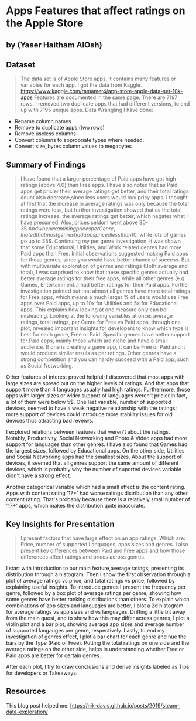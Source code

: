 # Apps Features that affect ratings on the Apple Store
## by (Yaser Haitham AlOsh)


## Dataset

> The data set is of Apple Store apps, it contains many features or variables for each app. 
I got the data from Kaggle. https://www.kaggle.com/ramamet4/app-store-apple-data-set-10k-apps
Features are documented in the same page.
There are 7197 rows. I removed two duplicate apps that had different versions, to end up with 7195 unique apps.
Data Wrangling I have done:
- Rename column names
- Remove to duplicate apps (two rows)
- Remove useless columns 
- Convert columns to appropriate types where needed.
- Convert size_bytes column values to megabytes

## Summary of Findings

> I have found that a larger percentage of Paid apps have got high ratings (above 4.0) than Free apps.
 I have also noted that as Paid apps get pricier their average ratings get better, 
 and their total ratings count also decrease,since less users would buy pricy apps.
 I thought at first that the increase in average ratings was only because the total ratings were less, 
 but further investigation showed that as the total ratings increase, the average ratings get better, 
 which negates what I have presumed.
 Also, prices seldom went above 30-35$. And when examining prices per Genre, 
 I noted that most genres had apps priced less than 10$, while lots of games go up to 35$. 
 Continuing my per genre investigation, it was shown that some Educational, Utilities,
 and Work related genres had more Paid apps than Free.
 Initial observations suggested making Paid apps for those genres, since you would have better chance of success. 
 But with multivariate exploration of genres and ratings (Both average and total), 
 I was surprised to know that these specific genres actually had better average ratings for their free apps, 
 while all other genres (e.g. Games, Entertainment..) had better ratings for their Paid apps.
 Further investigation pointed out that almost all genres have more total ratings for Free apps, 
 which means a much larger % of users would use Free apps over Paid apps, up to 10x for Utilities and 5x for Educational apps. 
This explains how looking at one measure only can be misleading. 
Looking at the following variables at once: average ratings, total ratings, per Genre for Free vs Paid apps, through one plot, 
revealed important insights for developers to know which type is best for each genre, Free or Paid:
Specific genres have better support for Paid apps, mainly those which are niche and have a small audience. 
If one is creating a game app, it can be Free or Paid  and it would produce similar resuls as per ratings.
Other genres have a strong competition and you can hardly succeed with a Paid app, such as Social Networking.

Other features of interest proved helpful; I discovered that most apps with large sizes 
are spread out on the higher levels of ratings. And that apps that support more than 4 languages
 usually had high ratings. Furthermore, those apps with larger sizes or wider support of languages weren't pricier,in fact,
 a lot of them were below 5$.
 One last variable, number of supported devices, seemed to have a weak negative relationship with the ratings; 
 more support of devices could introduce more stability issues for old devices thus attracting bad reveiws.
 
I explored relations between features that weren't about the ratings. 
Notably, Productivity, Social Networking and Photo & Video apps had more support for languages than other genres.
I have also found that Games had the largest sizes, followed by Educational apps. 
On the other side, Utilities and Social Networking apps had the smallest sizes.
About the support of devices, it seemed that all genres support the same amount of different devices,
which is probably why the number of suported devices variable didn't have a strong effect.

Another categorical variable which had a small effect is the content rating. Apps with content rating '17+' 
had  worse ratings distribution than any other content rating. That's probably because there is a 
relatively small number of '17+' apps, which makes the distribution quite inaccurate.

## Key Insights for Presentation

> I present factors that have large effect on an app ratings. Which are: Price, number of supported Languages,
 apps sizes and genres. I also present key differences between Paid and Free apps and how those 
 differences affect ratings and prices across genres.
 
 I start with introduction to our main feature,average ratings, presenting its distribution through a histogram.
 Then I show the first observation through a plot of average ratings vs price, and total ratings vs price, 
 followed by explaining useful insights.
 To introduce genres I present the frequency per genre, 
  followed by a box plot of average ratings per genre,
  showing how some genres have better ranking distributions than others.
 To explain which combinations of app sizes and languages are better, 
  I plot a 2d histogram for average ratings vs app sizes and vs languages.
 Drifting a little bit away from the main quest, and to show how this may differ across genres, 
 I plot a violin plot and a bar plot,
 showing average app sizes and average number of supported langauges per genre, respectively.
 Lastly, to end my investigation of genres effect, I plot a bar chart for each genre and hue the bars by the 
 Type (Paid or Free).
 Putting the total ratings on one side and the average ratings on the other side, helps in understanding
	whether Free or Paid apps are better for certain genres.
	
 After each plot, I try to draw conclusions and derive insights labeled as Tips for developers or Takeaways.


## Resources
This blog post helped me: https://nik-davis.github.io/posts/2019/steam-data-exploration/

 
 